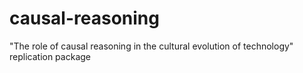 # causal-reasoning
"The role of causal reasoning in the cultural evolution of technology" replication package
